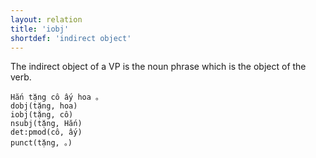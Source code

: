 ```yaml
---
layout: relation
title: 'iobj'
shortdef: 'indirect object'
---
```


The indirect object of a VP is the noun phrase which is the object of the verb.

<pre><code class="language-sdparse">Hắn tặng cô ấy hoa 。
dobj(tặng, hoa)
iobj(tặng, cô)
nsubj(tặng, Hắn)
det:pmod(cô, ấy)
punct(tặng, 。)
</code></pre>
<!-- Interlanguage links updated Út zář 29 20:23:33 CEST 2020 -->
